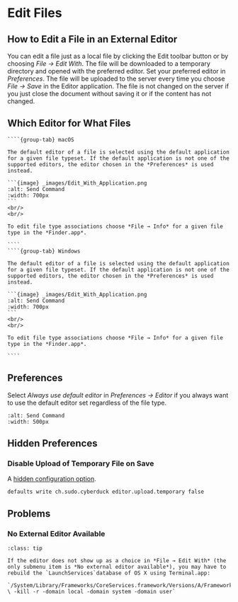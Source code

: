Edit Files
====

## How to Edit a File in an External Editor

You can edit a file just as a local file by clicking the Edit toolbar button or by choosing *File → Edit With*. The file will be downloaded to a temporary directory and opened with the preferred editor. Set your preferred editor in *Preferences*. The file will be uploaded to the server every time you choose *File → Save* in the Editor application. The file is not changed on the server if you just close the document without saving it or if the content has not changed.

## Which Editor for What Files

`````{tabs}
````{group-tab} macOS

The default editor of a file is selected using the default application for a given file typeset. If the default application is not one of the supported editors, the editor chosen in the *Preferences* is used instead.

```{image} _images/Edit_With_Application.png
:alt: Send Command
:width: 700px
```
<br/>
<br/>

To edit file type associations choose *File → Info* for a given file type in the *Finder.app*.

````
````{group-tab} Windows

The default editor of a file is selected using the default application for a given file typeset. If the default application is not one of the supported editors, the editor chosen in the *Preferences* is used instead.

```{image} _images/Edit_With_Application.png
:alt: Send Command
:width: 700px
```
<br/>
<br/>

To edit file type associations choose *File → Info* for a given file type in the *Finder.app*.

````
`````

## Preferences

Select *Always use default editor* in *Preferences → Editor* if you always want to use the default editor set regardless of the file type.

```{image} _images/Editor_Preferences.png
:alt: Send Command
:width: 500px
```

## Hidden Preferences

### Disable Upload of Temporary File on Save

A [hidden configuration option](preferences.md#hidden-configuration-options).

`defaults write ch.sudo.cyberduck editor.upload.temporary false`

## Problems

### No External Editor Available

```{admonition} macOS only
:class: tip

If the editor does not show up as a choice in *File → Edit With* (the only submenu item is *No external editor available*), you may have to rebuild the `LaunchServices`database of OS X using Terminal.app:

`/System/Library/Frameworks/CoreServices.framework/Versions/A/Frameworks/LaunchServices.framework/Versions/A/Support/lsregister \ -kill -r -domain local -domain system -domain user`

```